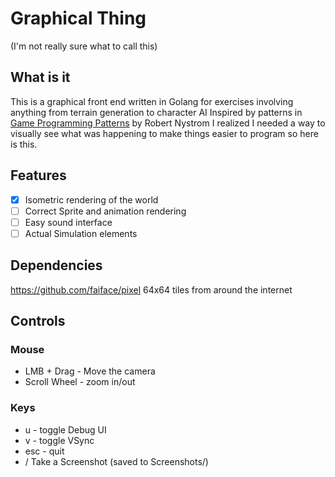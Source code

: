 # Graphical Thing
(I'm not really sure what to call this)

## What is it
This is a graphical front end written in Golang for exercises involving anything from terrain generation to character AI
Inspired by patterns in [Game Programming Patterns](https://gameprogrammingpatterns.com/) by Robert Nystrom
I realized I needed a way to visually see what was happening to make things easier to program so here is this.


## Features
- [x] Isometric rendering of the world
- [ ] Correct Sprite and animation rendering
- [ ] Easy sound interface
- [ ] Actual Simulation elements

## Dependencies
https://github.com/faiface/pixel
64x64 tiles from around the internet





## Controls

### Mouse
- LMB + Drag - Move the camera
- Scroll Wheel - zoom in/out

### Keys
- u - toggle Debug UI
- v - toggle VSync
- esc - quit
- / Take a Screenshot (saved to Screenshots/)
